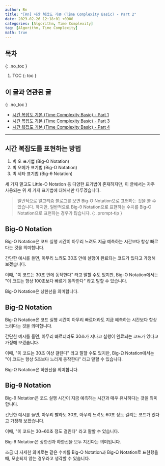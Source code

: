 ```yaml
---
author: Rn
title: "[Rn] 시간 복잡도 기본 (Time Complexity Basic) - Part 2"
date: 2023-02-26 12:18:01 +0900
categories: [Algorithm, Time Complexity]
tag: [Algorithm, Time Complexity]
math: true
---
```


## 목차
{: .no_toc }

1. TOC
{: toc }

## 이 글과 연관된 글
{: .no_toc }

- [시간 복잡도 기본 (Time Complexity Basic) - Part 1](https://thak1411.github.io/posts/Time-Complexity-Basic-1/)
- [시간 복잡도 기본 (Time Complexity Basic) - Part 3](https://thak1411.github.io/posts/Time-Complexity-Basic-3/)
- [시간 복잡도 기본 (Time Complexity Basic) - Part 4](https://thak1411.github.io/posts/Time-Complexity-Basic-4/)

---

## 시간 복잡도를 표현하는 방법

1. 빅 오 표기법 (Big-O Notation)
2. 빅 오메가 표기법 (Big-Ω Notation)
3. 빅 세타 표기법 (Big-θ Notation)

세 가지 말고도 Little-O Notation 등 다양한 표기법이 존재하지만, 이 글에서는 자주 사용되는 위 세 가지 표기법에 대해서만 다루겠습니다.

> 일반적으로 알고리즘 블로그를 보면 Big-O Notation으로 표현하는 것을 볼 수 있습니다. 하지만, 일반적으로 Big-θ Notation으로 표현하는 수치를 Big-O Notation으로 표현하는 경우가 많습니다.
{: .prompt-tip }

## Big-O Notation

Big-O Notation은 코드 실행 시간이 아무리 느려도 지금 예측하는 시간보다 항상 빠르다는 것을 의미합니다.

간단한 예시를 들면, 아무리 느려도 30초 안에 실행이 완료되는 코드가 있다고 가정해 보겠습니다.

이때, "이 코드는 30초 안에 동작한다" 라고 말할 수도 있지만, Big-O Notation에서는 "이 코드는 항상 100초보다 빠르게 동작한다" 라고 말할 수 있습니다.

Big-O Notation은 상한선을 의미합니다.

## Big-Ω Notation

Big-Ω Notation은 코드 실행 시간이 아무리 빠르더라도 지금 예측하는 시간보다 항상 느리다는 것을 의미합니다.

간단한 예시를 들면, 아무리 빠르더라도 30초가 지나고 실행이 완료되는 코드가 있다고 가정해 보겠습니다.

이때, "이 코드는 30초 이상 걸린다" 라고 말할 수도 있지만, Big-Ω Notation에서는 "이 코드는 항상 5초보다 느리게 동작한다" 라고 말할 수 있습니다.

Big-Ω Notation은 하한선을 의미합니다.

## Big-θ Notation

Big-θ Notation은 코드 실행 시간이 지금 예측하는 시간과 매우 유사하다는 것을 의미합니다.

간단한 예시를 들면, 아무리 빨라도 30초, 아무리 느려도 60초 정도 걸리는 코드가 있다고 가정해 보겠습니다.

이때, "이 코드는 30~60초 정도 걸린다" 라고 말할 수 있습니다.

Big-θ Notation은 상한선과 하한선을 모두 지킨다는 의미입니다.

조금 더 자세한 의미로는 같은 수치를 Big-O Notation과 Big-Ω Notation로 표현했을 때, 모순되지 않는 경우라고 생각할 수 있습니다.